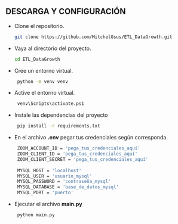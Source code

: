 ##  DESCARGA Y CONFIGURACIÓN
-  Clone el repositorio.
	```sh
	git clone https://github.com/MitchelGsus/ETL_DataGrowth.git
	```
-  Vaya al directorio del proyecto.
	```sh
	cd ETL_DataGrowth
	```
-  Cree un entorno virtual.
	```sh
	 python -m venv venv
	```
-  Active el entorno virtual.
	```sh
	 venv\Scripts\activate.ps1
	```
-  Instale las dependencias del proyecto
	```sh
	 pip install -r requirements.txt
	```
-  En el archivo **.env** pegar tus credenciales según corresponda.
	```sh
	 ZOOM_ACCOUNT_ID = 'pega_tus_credenciales_aquí' 
	 ZOOM_CLIENT_ID = 'pega_tus_credenciales_aquí'
	 ZOOM_CLIENT_SECRET = 'pega_tus_credenciales_aquí'
	 
     MYSQL_HOST = 'localhost'
     MYSQL_USER = 'usuario_mysql'
     MYSQL_PASSWORD = 'contraseña_mysql'
     MYSQL_DATABASE = 'base_de_datos_mysql'
     MYSQL_PORT = 'puerto'
	```
-  Ejecutar el archivo **main.py**
    ```sh
	 python main.py
	```
